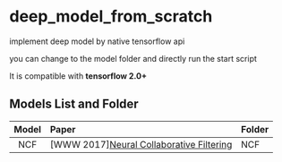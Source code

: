 # deep_model_from_scratch

implement deep model by native tensorflow api

you can change to the model folder and directly run the start script

It is compatible with **tensorflow 2.0+**

## Models List and Folder

|                 Model                  | Paper         |    Folder   |
| :------------------------------------: | :-------------- | :------------|
| NCF  | [WWW 2017][Neural Collaborative Filtering](https://arxiv.org/abs/1708.05031)       |    NCF     |


